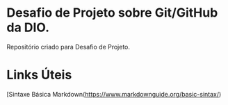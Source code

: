 # Desafio de Projeto sobre Git/GitHub da DIO.
Repositório criado para Desafio de Projeto.

# Links Úteis
[Sintaxe Básica Markdown(https://www.markdownguide.org/basic-sintax/)

